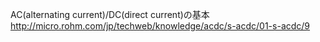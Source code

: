 AC(alternating current)/DC(direct current)の基本
http://micro.rohm.com/jp/techweb/knowledge/acdc/s-acdc/01-s-acdc/9

